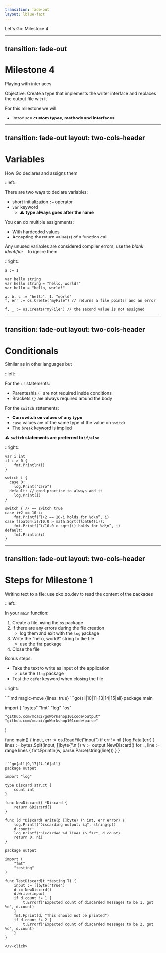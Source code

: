 ```yaml
---
transition: fade-out
layout: lblue-fact
---
```


Let's Go: Milestone 4

---
transition: fade-out
---

# Milestone 4

Playing with interfaces

Objective: Create a type that implements the writer interface and replaces the output file with it

<v-click>

For this milestone we will:
- Introduce __custom types, methods and interfaces__
</v-click>

---
transition: fade-out
layout: two-cols-header
---

# Variables

How Go declares and assigns them

::left::
<v-clicks>

There are two ways to declare variables:

- short initialization `:=` operator
- `var` keyword
    -  ⚠️ __type always goes after the name__

You can do multiple assignments:
- With hardcoded values
- Accepting the return value(s) of a function call

Any unused variables are considered compiler errors, use the _blank identifier_ `_` to ignore them

</v-clicks>

::right::

```go{all|1-5|1-5|7-8|10|all}{at:2}
a := 1

var hello string
var hello string = "hello, world!"
var hello = "hello, world!"

a, b, c := "hello", 1, "world"
f, err := os.Create("myFile") // returns a file pointer and an error

f, _ := os.Create("myFile") // the second value is not assigned
```

---
transition: fade-out
layout: two-cols-header
---

# Conditionals

Similar as in other languages but

::left::

<v-click>

For the `if` statements:
- Parenteshis `()` are not required inside conditions
- Brackets `{}` are always required around the body
</v-click>

<v-click>

For the `switch` statements:
- __Can switch on values of any type__
- `case` values are of the same type of the value on `switch`
- The `break` keyword is implied
</v-click>

<v-click>

⚠️ __`switch` statements are preferred to `if/else`__
</v-click>

::right::

```go{all|1-4|6-20|13-20|all}{at:1}
var i int
if i > 0 {
	fmt.Println(i)
}

switch i {
  case 0:
    log.Print("zero")
  default: // good practise to always add it
    log.Print(i)
}

switch { // == switch true
case i+2 == 10-i:
	fmt.Printf(“i+2 == 10-i holds for %d\n”, i)
case float64(i)/10.0 > math.Sqrt(float64(i)):
	fmt.Printf(“i/10.0 > sqrt(i) holds for %d\n”, i)
default:
    fmt.Println(i)
}

```

---
transition: fade-out
layout: two-cols-header
---

# Steps for Milestone 1

Writing text to a file: use pkg.go.dev to read the content of the packages

::left::

In your `main` function:

1. Create a file, using the `os` package
2. If there are any errors during the file creation
   - log them and exit with the `log` package
3. Write the "hello, world!" string to the file 
    - use the `fmt` package
4. Close the file

Bonus steps:

- Take the text to write as input of the application
  - use the `flag` package
- Test the `defer` keyword when closing the file


::right::

<v-click>
````md magic-move {lines: true}
```go{all|10|11-13|14|15|all}
package main

import (
	"bytes"
	"fmt"
	"log"
	"os"

	"github.com/mcaci/goWorkshop101code/output"
	"github.com/mcaci/goWorkshop101code/parse"
)

func main() {
	input, err := os.ReadFile("input")
	if err != nil {
		log.Fatal(err)
	}
	lines := bytes.Split(input, []byte{'\n'})
	w := output.NewDiscard()
	for _, line := range lines {
		fmt.Fprintln(w, parse.Parse(string(line)))
	}
}
```

```go{all|9,17|14-16|all}
package output

import "log"

type Discard struct {
	count int
}

func NewDiscard() *Discard {
	return &Discard{}
}

func (d *Discard) Write(p []byte) (n int, err error) {
	log.Printf("Discarding output: %q", string(p))
	d.count++
	log.Printf("Discarded %d lines so far", d.count)
	return 0, nil
}
```

```go{all|9,17|14-16|all}
package output

import (
	"fmt"
	"testing"
)

func TestDiscard(t *testing.T) {
	input := []byte("true")
	d := NewDiscard()
	d.Write(input)
	if d.count != 1 {
		t.Errorf("Expected count of discarded messages to be 1, got %d", d.count)
	}
	fmt.Fprint(d, "This should not be printed")
	if d.count != 2 {
		t.Errorf("Expected count of discarded messages to be 2, got %d", d.count)
	}
}
```
````
</v-click>